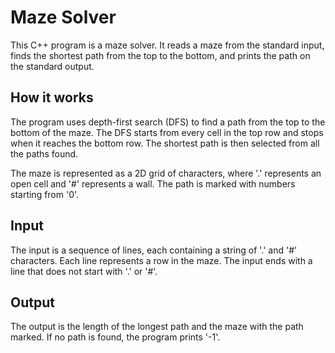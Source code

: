 
# Maze Solver

This C++ program is a maze solver. It reads a maze from the standard input, finds the shortest path from the top to the bottom, and prints the path on the standard output.

## How it works

The program uses depth-first search (DFS) to find a path from the top to the bottom of the maze. The DFS starts from every cell in the top row and stops when it reaches the bottom row. The shortest path is then selected from all the paths found.

The maze is represented as a 2D grid of characters, where '.' represents an open cell and '#' represents a wall. The path is marked with numbers starting from '0'.

## Input

The input is a sequence of lines, each containing a string of '.' and '#' characters. Each line represents a row in the maze. The input ends with a line that does not start with '.' or '#'.

## Output

The output is the length of the longest path and the maze with the path marked. If no path is found, the program prints '-1'.


